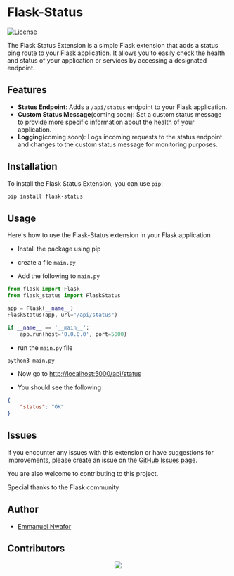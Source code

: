 # Flask-Status

[![License](https://img.shields.io/badge/License-MIT-blue.svg)](LICENSE)

The Flask Status Extension is a simple Flask extension that adds a status ping route to your Flask application. It allows you to easily check the health and status of your application or services by accessing a designated endpoint.

## Features

- **Status Endpoint**: Adds a `/api/status` endpoint to your Flask application.
- **Custom Status Message**(coming soon): Set a custom status message to provide more specific information about the health of your application.
- **Logging**(coming soon): Logs incoming requests to the status endpoint and changes to the custom status message for monitoring purposes.

## Installation

To install the Flask Status Extension, you can use `pip`:

```bash
pip install flask-status
```

## Usage

Here's how to use the Flask-Status extension in your Flask application

- Install the package using pip

- create a file `main.py`

- Add the following to `main.py`

```python
from flask import Flask
from flask_status import FlaskStatus

app = Flask(__name__)
FlaskStatus(app, url="/api/status")

if __name__ == '__main__':
    app.run(host='0.0.0.0', port=5000)
```

- run the `main.py` file

```bash
python3 main.py
```

- Now go to [http://localhost:5000/api/status](http://localhost:5000/api/status)

- You should see the following

```json
{
    "status": "OK"
}
```

## Issues

If you encounter any issues with this extension or have suggestions for improvements, please create an issue on the [GitHub Issues page](https://github.com/Emmo00/flask-status/issues).

You are also welcome to contributing to this project.

Special thanks to the Flask community

## Author
- [Emmanuel Nwafor](https://github.com/Emmo00)

## Contributors
<a href="https://github.com/emmo00/flask-status/graphs/contributors">
	<p align="center">
  		<img src="https://contrib.rocks/image?repo=emmo00/flask-status" />
	</p>
</a>
